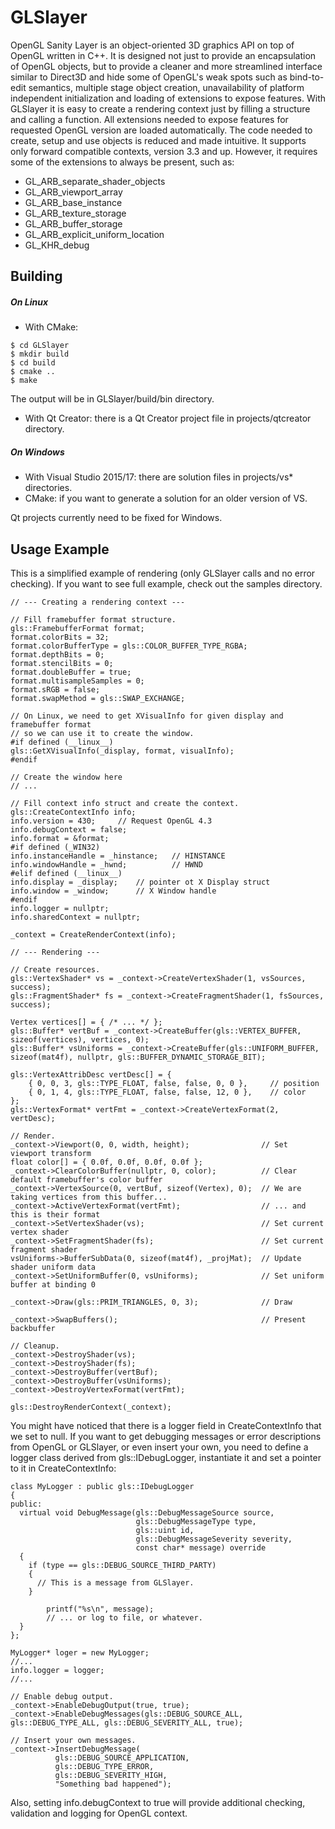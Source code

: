 # GLSlayer

OpenGL Sanity Layer is an object-oriented 3D graphics API on top of OpenGL written in C++. It is designed not just to provide an encapsulation of OpenGL objects, but to provide a cleaner and more streamlined interface similar to Direct3D and hide some of OpenGL's weak spots such as bind-to-edit semantics, multiple stage object creation, unavailability of platform independent initialization and loading of extensions to expose features. With GLSlayer it is easy to create a rendering context just by filling a structure and calling a function. All extensions needed to expose features for requested OpenGL version are loaded automatically. The code needed to create, setup and use objects is reduced and made intuitive. It supports only forward compatible contexts, version 3.3 and up. However, it requires some of the extensions to always be present, such as:

* GL_ARB_separate_shader_objects
* GL_ARB_viewport_array
* GL_ARB_base_instance
* GL_ARB_texture_storage
* GL_ARB_buffer_storage
* GL_ARB_explicit_uniform_location
* GL_KHR_debug

## Building

##### On Linux

- With CMake:
```
$ cd GLSlayer
$ mkdir build
$ cd build
$ cmake ..
$ make
```
  The output will be in GLSlayer/build/bin directory.
- With Qt Creator: there is a Qt Creator project file in projects/qtcreator directory.

##### On Windows

- With Visual Studio 2015/17: there are solution files in projects/vs* directories.
- CMake: if you want to generate a solution for an older version of VS.

Qt projects currently need to be fixed for Windows.

## Usage Example

This is a simplified example of rendering (only GLSlayer calls and no error checking). If you want to see full example, check out the samples directory.

```
// --- Creating a rendering context ---

// Fill framebuffer format structure.
gls::FramebufferFormat format;
format.colorBits = 32;
format.colorBufferType = gls::COLOR_BUFFER_TYPE_RGBA;
format.depthBits = 0;
format.stencilBits = 0;
format.doubleBuffer = true;
format.multisampleSamples = 0;
format.sRGB = false;
format.swapMethod = gls::SWAP_EXCHANGE;

// On Linux, we need to get XVisualInfo for given display and framebuffer format
// so we can use it to create the window.
#if defined (__linux__)
gls::GetXVisualInfo(_display, format, visualInfo);
#endif

// Create the window here
// ...

// Fill context info struct and create the context.
gls::CreateContextInfo info;
info.version = 430;     // Request OpenGL 4.3
info.debugContext = false;
info.format = &format;
#if defined (_WIN32)
info.instanceHandle = _hinstance;   // HINSTANCE
info.windowHandle = _hwnd;          // HWND
#elif defined (__linux__)
info.display = _display;    // pointer ot X Display struct
info.window = _window;      // X Window handle
#endif
info.logger = nullptr;
info.sharedContext = nullptr;

_context = CreateRenderContext(info);

// --- Rendering ---

// Create resources.
gls::VertexShader* vs = _context->CreateVertexShader(1, vsSources, success);
gls::FragmentShader* fs = _context->CreateFragmentShader(1, fsSources, success);

Vertex vertices[] = { /* ... */ };
gls::Buffer* vertBuf = _context->CreateBuffer(gls::VERTEX_BUFFER, sizeof(vertices), vertices, 0);
gls::Buffer* vsUniforms = _context->CreateBuffer(gls::UNIFORM_BUFFER, sizeof(mat4f), nullptr, gls::BUFFER_DYNAMIC_STORAGE_BIT);

gls::VertexAttribDesc vertDesc[] = {
	{ 0, 0, 3, gls::TYPE_FLOAT, false, false, 0, 0 },     // position
	{ 0, 1, 4, gls::TYPE_FLOAT, false, false, 12, 0 },    // color
};
gls::VertexFormat* vertFmt = _context->CreateVertexFormat(2, vertDesc);

// Render.
_context->Viewport(0, 0, width, height);                // Set viewport transform
float color[] = { 0.0f, 0.0f, 0.0f, 0.0f };
_context->ClearColorBuffer(nullptr, 0, color);          // Clear default framebuffer's color buffer
_context->VertexSource(0, vertBuf, sizeof(Vertex), 0);  // We are taking vertices from this buffer...
_context->ActiveVertexFormat(vertFmt);                  // ... and this is their format
_context->SetVertexShader(vs);                          // Set current vertex shader
_context->SetFragmentShader(fs);                        // Set current fragment shader
vsUniforms->BufferSubData(0, sizeof(mat4f), _projMat);  // Update shader uniform data
_context->SetUniformBuffer(0, vsUniforms);              // Set uniform buffer at binding 0

_context->Draw(gls::PRIM_TRIANGLES, 0, 3);              // Draw

_context->SwapBuffers();                                // Present backbuffer

// Cleanup.
_context->DestroyShader(vs);
_context->DestroyShader(fs);
_context->DestroyBuffer(vertBuf);
_context->DestroyBuffer(vsUniforms);
_context->DestroyVertexFormat(vertFmt);

gls::DestroyRenderContext(_context);
```
You might have noticed that there is a logger field in CreateContextInfo that we set to null. If you want to get debugging messages or error descriptions from OpenGL or GLSlayer, or even insert your own, you need to define a logger class derived from gls::IDebugLogger, instantiate it and set a pointer to it in CreateContextInfo:

```
class MyLogger : public gls::IDebugLogger
{
public:
  virtual void DebugMessage(gls::DebugMessageSource source,
                            gls::DebugMessageType type,
                            gls::uint id,
                            gls::DebugMessageSeverity severity,
                            const char* message) override
  {
    if (type == gls::DEBUG_SOURCE_THIRD_PARTY)
    {
      // This is a message from GLSlayer.
    }

		printf("%s\n", message);
		// ... or log to file, or whatever.
  }
};

MyLogger* loger = new MyLogger;
//...
info.logger = logger;
//...

// Enable debug output.
_context->EnableDebugOutput(true, true);
_context->EnableDebugMessages(gls::DEBUG_SOURCE_ALL, gls::DEBUG_TYPE_ALL, gls::DEBUG_SEVERITY_ALL, true);

// Insert your own messages.
_context->InsertDebugMessage(
          gls::DEBUG_SOURCE_APPLICATION,
          gls::DEBUG_TYPE_ERROR,
          gls::DEBUG_SEVERITY_HIGH,
          "Something bad happened");
```

Also, setting info.debugContext to true will provide additional checking, validation and logging for OpenGL context.
